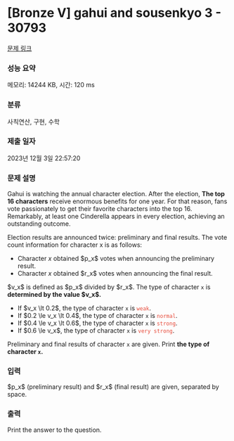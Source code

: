 # [Bronze V] gahui and sousenkyo 3 - 30793 

[문제 링크](https://www.acmicpc.net/problem/30793) 

### 성능 요약

메모리: 14244 KB, 시간: 120 ms

### 분류

사칙연산, 구현, 수학

### 제출 일자

2023년 12월 3일 22:57:20

### 문제 설명

<p>Gahui is watching the annual character election. After the election, <strong>The top 16 characters</strong> receive enormous benefits for one year. For that reason, fans vote passionately to get their favorite characters into the top 16. Remarkably, at least one Cinderella appears in every election, achieving an outstanding outcome.</p>

<p>Election results are announced twice: preliminary and final results. The vote count information for character x is as follows:</p>

<ul>
	<li>Character <em>x</em> obtained $p_x$ votes when announcing the preliminary result.</li>
	<li>Character <em>x</em> obtained $r_x$ votes when announcing the final result.</li>
</ul>

<p>$v_x$ is defined as $p_x$ divided by $r_x$. The type of character <code>x</code> is <strong>determined by the value $v_x$.</strong></p>

<ul>
	<li>If $v_x \lt 0.2$, the type of character <code>x</code> is <span style="color:#e74c3c;"><code>weak</code></span>.</li>
	<li>If $0.2 \le v_x \lt 0.4$, the type of character <code>x</code> is <span style="color:#e74c3c;"><code>normal</code></span>.</li>
	<li>If $0.4 \le v_x \lt 0.6$, the type of character <code>x</code> is <span style="color:#e74c3c;"><code>strong</code></span>.</li>
	<li>If $0.6 \le v_x$, the type of character <code>x</code> is <span style="color:#e74c3c;"><code>very strong</code></span>.</li>
</ul>

<p>Preliminary and final results of character <code>x</code> are given. Print <strong>the type of character <code>x</code>.</strong></p>

### 입력 

 <p>$p_x$ (preliminary result) and $r_x$ (final result) are given, separated by space.</p>

### 출력 

 <p>Print the answer to the question.</p>

